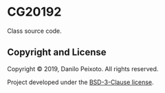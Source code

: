# CG20192
Class source code.

Copyright and License
---------------------
Copyright &copy; 2019, Danilo Peixoto. All rights reserved.

Project developed under the [BSD-3-Clause license](LICENSE).
